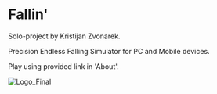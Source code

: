 # Fallin'

Solo-project by Kristijan Zvonarek.

Precision Endless Falling Simulator for PC and Mobile devices.

Play using provided link in 'About'.

![Logo_Final](https://github.com/user-attachments/assets/5c53cd1d-3b4e-4ae0-9362-d6525f5de601)
